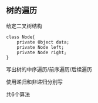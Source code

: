 ## 树的遍历

给定二叉树结构

```
class Node{
    private Object data;
    private Node left;
    private Node right;
}
```


写出树的中序遍历/前序遍历/后续遍历

使用递归和非递归分别写


共6个算法  
